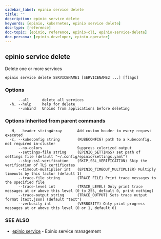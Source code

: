 ```yaml
---
sidebar_label: epinio service delete
title: ""
description: epinio service delete
keywords: [epinio, kubernetes, epinio service delete]
doc-type: [reference]
doc-topic: [epinio, reference, epinio-cli, epinio-service-delete]
doc-persona: [epinio-developer, epinio-operator]
---
```

## epinio service delete

Delete one or more services

```
epinio service delete SERVICENAME1 [SERVICENAME2 ...] [flags]
```

### Options

```
      --all      delete all services
  -h, --help     help for delete
      --unbind   Unbind from applications before deleting
```

### Options inherited from parent commands

```
  -H, --header stringArray       Add custom header to every request executed
  -c, --kubeconfig string        (KUBECONFIG) path to a kubeconfig, not required in-cluster
      --no-colors                Suppress colorized output
      --settings-file string     (EPINIO_SETTINGS) set path of settings file (default "~/.config/epinio/settings.yaml")
      --skip-ssl-verification    (SKIP_SSL_VERIFICATION) Skip the verification of TLS certificates
      --timeout-multiplier int   (EPINIO_TIMEOUT_MULTIPLIER) Multiply timeouts by this factor (default 1)
      --trace-file string        (TRACE_FILE) Print trace messages to the specified file
      --trace-level int          (TRACE_LEVEL) Only print trace messages at or above this level (0 to 255, default 0, print nothing)
      --trace-output string      (TRACE_OUTPUT) Sets trace output format [text,json] (default "text")
      --verbosity int            (VERBOSITY) Only print progress messages at or above this level (0 or 1, default 0)
```

### SEE ALSO

* [epinio service](./epinio_service.md)	 - Epinio service management

